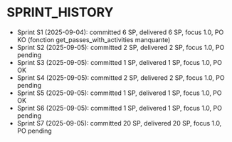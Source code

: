 # SPRINT_HISTORY

- Sprint S1 (2025-09-04): committed 6 SP, delivered 6 SP, focus 1.0, PO KO (fonction get_passes_with_activities manquante)
- Sprint S2 (2025-09-05): committed 2 SP, delivered 2 SP, focus 1.0, PO pending
- Sprint S3 (2025-09-05): committed 1 SP, delivered 1 SP, focus 1.0, PO OK
- Sprint S4 (2025-09-05): committed 2 SP, delivered 2 SP, focus 1.0, PO pending
- Sprint S5 (2025-09-05): committed 1 SP, delivered 1 SP, focus 1.0, PO OK
- Sprint S6 (2025-09-05): committed 1 SP, delivered 1 SP, focus 1.0, PO pending
- Sprint S7 (2025-09-05): committed 20 SP, delivered 20 SP, focus 1.0, PO pending
